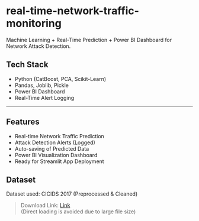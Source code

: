 # real-time-network-traffic-monitoring
Machine Learning + Real-Time Prediction + Power BI Dashboard for Network Attack Detection.


## Tech Stack 
- Python (CatBoost, PCA, Scikit-Learn)
- Pandas, Joblib, Pickle
- Power BI Dashboard
- Real-Time Alert Logging

---

## Features 
- Real-time Network Traffic Prediction
- Attack Detection Alerts (Logged)
- Auto-saving of Predicted Data
- Power BI Visualization Dashboard
- Ready for Streamlit App Deployment

## Dataset 
Dataset used: CICIDS 2017 (Preprocessed & Cleaned)

> Download Link: [Link](https://www.kaggle.com/datasets/chethuhn/network-intrusion-dataset?utm_source=chatgpt.com&select=Friday-WorkingHours-Afternoon-DDos.pcap_ISCX.csv
)  
(Direct loading is avoided due to large file size)

